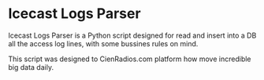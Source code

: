 Icecast Logs Parser
===================

Icecast Logs Parser is a Python script designed for read and insert into a DB all the access log lines, with some bussines rules on mind.

This script was designed to CienRadios.com platform how move incredible big data daily.
